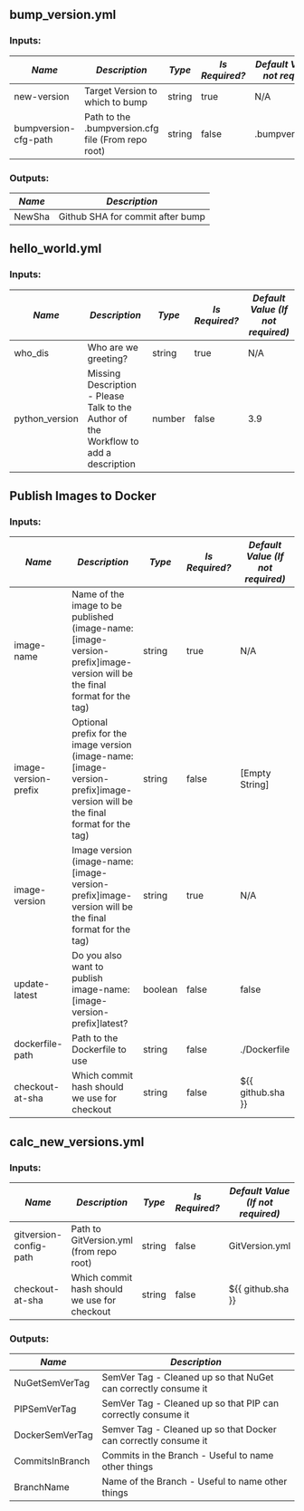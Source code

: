 ## bump_version.yml
### Inputs: 
|*Name*|*Description*|*Type*|*Is Required?*|*Default Value (If not required)*|
|------|-------------|------|--------------|---------------------------------|
| new-version | Target Version to which to bump | string | true | N/A |
| bumpversion-cfg-path | Path to the .bumpversion.cfg file (From repo root) | string | false | .bumpversion.cfg |
### Outputs: 
|*Name*|*Description*|
|------|-------------|
| NewSha | Github SHA for commit after bump |
##
## hello_world.yml
### Inputs: 
|*Name*|*Description*|*Type*|*Is Required?*|*Default Value (If not required)*|
|------|-------------|------|--------------|---------------------------------|
| who_dis | Who are we greeting? | string | true | N/A |
| python_version | Missing Description - Please Talk to the Author of the Workflow to add a description | number | false | 3.9 |
##
## Publish Images to Docker
### Inputs: 
|*Name*|*Description*|*Type*|*Is Required?*|*Default Value (If not required)*|
|------|-------------|------|--------------|---------------------------------|
| image-name | Name of the image to be published (image-name:[image-version-prefix]image-version will be the final format for the tag) | string | true | N/A |
| image-version-prefix | Optional prefix for the image version (image-name:[image-version-prefix]image-version will be the final format for the tag) | string | false | [Empty String] |
| image-version | Image version (image-name:[image-version-prefix]image-version will be the final format for the tag) | string | true | N/A |
| update-latest | Do you also want to publish image-name:[image-version-prefix]latest? | boolean | false | false |
| dockerfile-path | Path to the Dockerfile to use | string | false | ./Dockerfile |
| checkout-at-sha | Which commit hash should we use for checkout | string | false | ${{ github.sha }} |
##
## calc_new_versions.yml
### Inputs: 
|*Name*|*Description*|*Type*|*Is Required?*|*Default Value (If not required)*|
|------|-------------|------|--------------|---------------------------------|
| gitversion-config-path | Path to GitVersion.yml (from repo root) | string | false | GitVersion.yml |
| checkout-at-sha | Which commit hash should we use for checkout | string | false | ${{ github.sha }} |
### Outputs: 
|*Name*|*Description*|
|------|-------------|
| NuGetSemVerTag | SemVer Tag - Cleaned up so that NuGet can correctly consume it |
| PIPSemVerTag | SemVer Tag - Cleaned up so that PIP can correctly consume it |
| DockerSemVerTag | Semver Tag - Cleaned up so that Docker can correctly consume it |
| CommitsInBranch | Commits in the Branch - Useful to name other things |
| BranchName | Name of the Branch - Useful to name other things |
##
